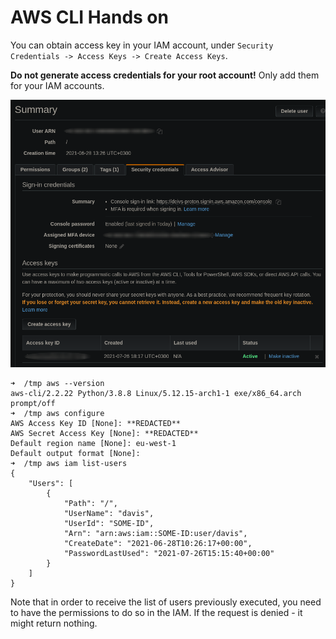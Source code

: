 # AWS CLI Hands on

You can obtain access key in your IAM account, under `Security Credentials -> Access Keys -> Create Access Keys`.

**Do not generate access credentials for your root account!** Only add them for your IAM accounts.

![](img/2021-07-26-18-22-23.png)

```
➜  /tmp aws --version
aws-cli/2.2.22 Python/3.8.8 Linux/5.12.15-arch1-1 exe/x86_64.arch prompt/off
➜  /tmp aws configure
AWS Access Key ID [None]: **REDACTED**
AWS Secret Access Key [None]: **REDACTED**
Default region name [None]: eu-west-1
Default output format [None]:
➜  /tmp aws iam list-users
{
    "Users": [
        {
            "Path": "/",
            "UserName": "davis",
            "UserId": "SOME-ID",
            "Arn": "arn:aws:iam::SOME-ID:user/davis",
            "CreateDate": "2021-06-28T10:26:17+00:00",
            "PasswordLastUsed": "2021-07-26T15:15:40+00:00"
        }
    ]
}
```

Note that in order to receive the list of users previously executed, you need to have the permissions to do so in the IAM. If the request is denied - it might return nothing.